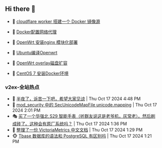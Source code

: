 ## Hi there 👋

<!--
**dkyg666/dkyg666** is a ✨ _special_ ✨ repository because its `README.md` (this file) appears on your GitHub profile.

Here are some ideas to get you started:

- 🔭 I’m currently working on ...
- 🌱 I’m currently learning ...
- 👯 I’m looking to collaborate on ...
- 🤔 I’m looking for help with ...
- 💬 Ask me about ...
- 📫 How to reach me: ...
- 😄 Pronouns: ...
- ⚡ Fun fact: ...
-->

<!-- BLOG-POST-LIST:START -->
- 🦩 [cloudflare worker 搭建一个 Docker 镜像源](http://blog.1996099.xyz/archives/cloudflare-worker-da-jian-yi-ge-docker-jing-xiang-zhan) 

- 🚦 [Docker配置网络代理](http://blog.1996099.xyz/archives/dockerpei-zhi-wang-luo-dai-li) 

- 🫶 [OpenWrt 安装nginx 模块化部署](http://blog.1996099.xyz/archives/openwrt-an-zhuang-nginx-mo-kuai-hua-bu-shu) 

- 🦄 [Ubuntu编译Openwrt](http://blog.1996099.xyz/archives/ubuntuzi-bian-yi-openwrt) 

- 🐻 [OpenWrt overlay磁盘扩容](http://blog.1996099.xyz/archives/openwrt-overlay) 

- 🤖 [CentOS 7 安装Docker环境](http://blog.1996099.xyz/archives/centos-docker) 
<!-- BLOG-POST-LIST:END -->

### v2ex-全站热点
<!-- v2ex:START -->
- 🥸 [半夜了，诉苦一下吧，希望大家见谅](https://www.v2ex.com/t/1081341#reply3) | Thu Oct 17 2024 4:48 PM
- 🤗 [mod_security 中的 SecUnicodeMapFile unicode.mapping](https://www.v2ex.com/t/1081323#reply0) | Thu Oct 17 2024 2:01 PM
- 🎭 [买了一个华强北 S29 智能手表（听群友说这是老爷机，灰常老）。然后刷成砖了。这种会有原厂系统吗？](https://www.v2ex.com/t/1081317#reply0) | Thu Oct 17 2024 1:36 PM
- 🥷 [整理了一份 VictoriaMetrics 中文文档](https://www.v2ex.com/t/1081313#reply1) | Thu Oct 17 2024 1:29 PM
- 🐵 [Tbase 数据库的语法和 PostgreSQL 有区别吗](https://www.v2ex.com/t/1081312#reply0) | Thu Oct 17 2024 1:21 PM<!-- v2ex:END -->

